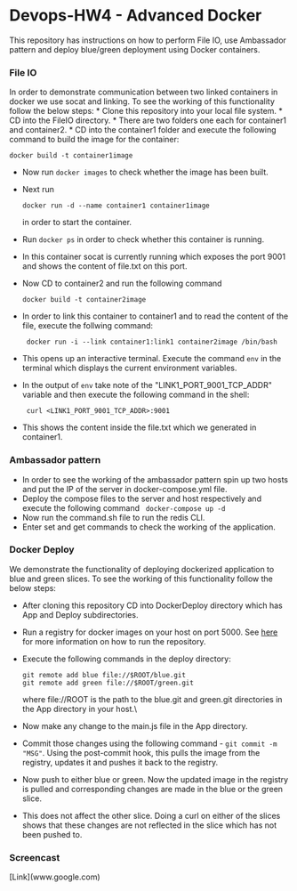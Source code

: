 # Devops-HW4 - Advanced Docker

This repository has instructions on how to perform File IO, use Ambassador pattern and deploy blue/green deployment using Docker containers. 

<h3>File IO</h3>
In order to demonstrate communication between two linked containers in docker we use socat and linking. 
To see the working of this functionality follow the below steps:
* Clone this repository into your local file system.
* CD into the FileIO directory. 
* There are two folders one each for container1 and container2. 
* CD into the container1 folder and execute the following command to build the image for the container:</br>

  ```docker build -t container1image ```</br>
  
* Now run ``` docker images ``` to check whether the image has been built.
* Next run</br>

  ``` docker run -d --name container1 container1image ``` </br>
 
  in order to start the container. 
* Run ``` docker ps ``` in order to check whether this container is running. 
* In this container socat is currently running which exposes the port 9001 and shows the content of file.txt on this port.
* Now CD to container2 and run the following command </br>

  ``` docker build -t container2image ```</br>
  
* In order to link this container to container1 and to read the content of the file, execute the follwing command: </br>

  ``` docker run -i --link container1:link1 container2image /bin/bash```</br>
  
* This opens up an interactive terminal. Execute the command ```env``` in the terminal which displays the current environment variables.
* In the output of ```env``` take note of the "LINK1_PORT_9001_TCP_ADDR" variable and then execute the following command in the shell: </br>

  ``` curl <LINK1_PORT_9001_TCP_ADDR>:9001```
* This shows the content inside the file.txt which we generated in container1.

<h3>Ambassador pattern</h3>

* In order to see the working of the ambassador pattern spin up two hosts and put the IP of the server in docker-compose.yml file.
* Deploy the compose files to the server and host respectively and execute the following command ``` docker-compose up -d```
* Now run the command.sh file to run the redis CLI. 
* Enter set and get commands to check the working of the application.

<h3>Docker Deploy</h3>

We demonstrate the functionality of deploying dockerized application to blue and green slices. To see the working of this functionality follow the below steps:

* After cloning this repository CD into DockerDeploy directory which has App and Deploy subdirectories.
* Run a registry for docker images on your host on port 5000. See [here](https://docs.docker.com/registry/deploying/) for more information on how to run the repository.
* Execute the following commands in the deploy directory: </br>

  ```git remote add blue file://$ROOT/blue.git```</br>
  ```git remote add green file://$ROOT/green.git```</br>
  
  where file://ROOT is the path to the blue.git and green.git directories in the App directory in your host.\
  
* Now make any change to the main.js file in the App directory. 
* Commit those changes using the following command - ``` git commit -m "MSG" ```. Using the post-commit hook, this pulls the image from the registry, updates it and pushes it back to the registry.
* Now push to either blue or green. Now the updated image in the registry is pulled and corresponding changes are made in the blue or the green slice. 
* This does not affect the other slice. Doing a curl on either of the slices shows that these changes are not reflected in the slice which has not been pushed to.

<h3>Screencast</h3>
[Link](www.google.com)
